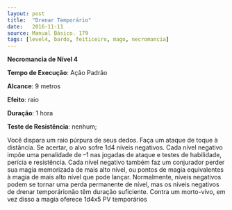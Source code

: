 ```yaml
---
layout: post
title:  "Drenar Temporário"
date:   2016-11-11
source: Manual Básico. 179
tags: [level4, bardo, feiticeiro, mago, necromancia]
---
```


**Necromancia de Nível 4**

**Tempo de Execução**: Ação Padrão

**Alcance**: 9 metros

**Efeito**:  raio

**Duração**: 1 hora

**Teste de Resistência**:  nenhum;

Você dispara um raio púrpura de seus dedos. Faça um ataque de toque à distância. Se acertar, o alvo sofre 1d4 níveis negativos. 
Cada nível negativo impõe uma penalidade de –1 nas jogadas de ataque e testes de habilidade, perícia e resistência. 
Cada nível negativo também faz um conjurador perder sua magia memorizada de mais alto nível, ou pontos de magia equivalentes à magia de mais alto nível que pode lançar.
Normalmente, níveis negativos podem se tornar uma perda permanente de nível, mas os níveis negativos de drenar temporárionão têm duração suficiente.
Contra um morto-vivo, em vez disso a magia oferece 1d4x5 PV temporários
